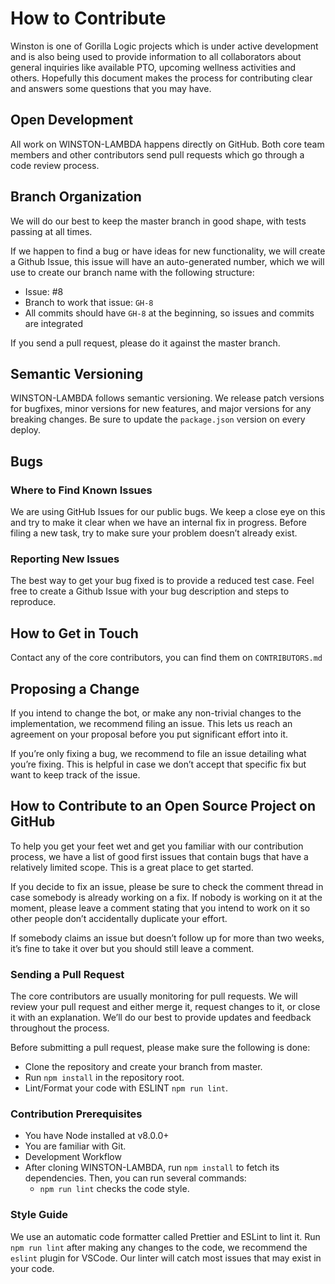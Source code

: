 # How to Contribute

Winston is one of Gorilla Logic projects which is under active development and is also being used to provide information to all collaborators about general inquiries like available PTO, upcoming wellness activities and others. Hopefully this document makes the process for contributing clear and answers some questions that you may have.

## Open Development

All work on WINSTON-LAMBDA happens directly on GitHub. Both core team members and other contributors send pull requests which go through a code review process.

## Branch Organization

We will do our best to keep the master branch in good shape, with tests passing at all times.

If we happen to find a bug or have ideas for new functionality, we will create a Github Issue, this issue will have an auto-generated number, which we will use to create our branch name with the following structure:

- Issue: #8
- Branch to work that issue: `GH-8`
- All commits should have `GH-8` at the beginning, so issues and commits are integrated

If you send a pull request, please do it against the master branch.

## Semantic Versioning

WINSTON-LAMBDA follows semantic versioning. We release patch versions for bugfixes, minor versions for new features, and major versions for any breaking changes. Be sure to update the `package.json` version on every deploy.

## Bugs

### Where to Find Known Issues

We are using GitHub Issues for our public bugs. We keep a close eye on this and try to make it clear when we have an internal fix in progress. Before filing a new task, try to make sure your problem doesn’t already exist.

### Reporting New Issues

The best way to get your bug fixed is to provide a reduced test case. Feel free to create a Github Issue with your bug description and steps to reproduce.

## How to Get in Touch

Contact any of the core contributors, you can find them on `CONTRIBUTORS.md`

## Proposing a Change

If you intend to change the bot, or make any non-trivial changes to the implementation, we recommend filing an issue. This lets us reach an agreement on your proposal before you put significant effort into it.

If you’re only fixing a bug, we recommend to file an issue detailing what you’re fixing. This is helpful in case we don’t accept that specific fix but want to keep track of the issue.

## How to Contribute to an Open Source Project on GitHub

To help you get your feet wet and get you familiar with our contribution process, we have a list of good first issues that contain bugs that have a relatively limited scope. This is a great place to get started.

If you decide to fix an issue, please be sure to check the comment thread in case somebody is already working on a fix. If nobody is working on it at the moment, please leave a comment stating that you intend to work on it so other people don’t accidentally duplicate your effort.

If somebody claims an issue but doesn’t follow up for more than two weeks, it’s fine to take it over but you should still leave a comment.

### Sending a Pull Request

The core contributors are usually monitoring for pull requests. We will review your pull request and either merge it, request changes to it, or close it with an explanation. We’ll do our best to provide updates and feedback throughout the process.

Before submitting a pull request, please make sure the following is done:

- Clone the repository and create your branch from master.
- Run `npm install` in the repository root.
- Lint/Format your code with ESLINT `npm run lint`.

### Contribution Prerequisites

- You have Node installed at v8.0.0+
- You are familiar with Git.
- Development Workflow
- After cloning WINSTON-LAMBDA, run `npm install` to fetch its dependencies. Then, you can run several commands:
  - `npm run lint` checks the code style.

### Style Guide

We use an automatic code formatter called Prettier and ESLint to lint it. Run `npm run lint` after making any changes to the code, we recommend the `eslint` plugin for VSCode. Our linter will catch most issues that may exist in your code.
